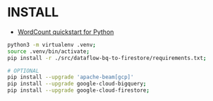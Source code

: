 # INSTALL

- [WordCount quickstart for Python](https://beam.apache.org/get-started/quickstart-py/)

```bash
python3 -m virtualenv .venv;
source .venv/bin/activate;
pip install -r ./src/dataflow-bq-to-firestore/requirements.txt;

# OPTIONAL
pip install --upgrade 'apache-beam[gcp]'
pip install --upgrade google-cloud-bigquery;
pip install --upgrade google-cloud-firestore;
```
